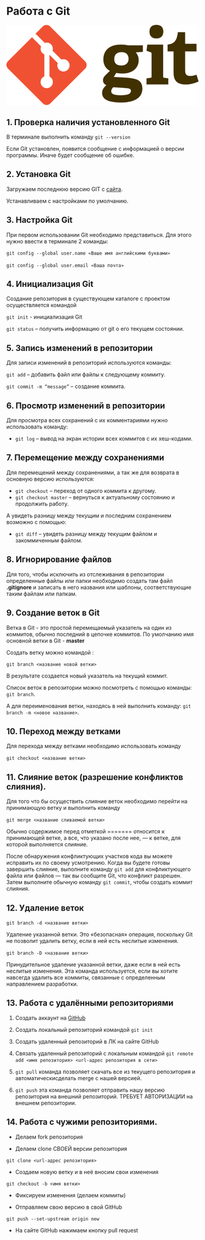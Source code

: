# Работа с Git

![Git](Git-logo.png)

## 1. Проверка наличия установленного Git

В терминале выполнить команду `git --version`

Если Git установлен, появится сообщение с информацией о версии программы. Иначе будет сообщение об ошибке.

## 2. Установка Git

Загружаем последнюю версию GIT с [сайта](https://git-scm.com/downloads).

Устанавливаем с настройками по умолчанию.

## 3. Настройка Git

При первом использовании Git необходимо представиться.
Для этого нужно ввести в терминале 2 команды: 
```
git config --global user.name «Ваше имя английскими буквами»

git config --global user.email «Ваша почта»
```
## 4. Инициализация Git

Создание репозитория в существующем каталоге c проектом осуществляется командой 

`git init` - инициализация Git

`git status` – получить информацию от git о его текущем состоянии.

## 5. Запись изменений в репозитории

Для записи изменений в репозиторий используются команды:

`git add` – добавить файл или файлы к следующему коммиту.

`git commit -m “message”` – создание коммита.

## 6. Просмотр изменений в репозитории

Для просмотра всех сохранений с их комментариями нужно использовать команду:

* `git log` – вывод на экран истории всех коммитов с их хеш-кодами.

## 7. Перемещение между сохранениями

Для перемещений между сохранениями, а так же для возврата в основную версию используются:

* `git checkout` – переход от одного коммита к другому.
* `git checkout master` – вернуться к актуальному состоянию и продолжить работу.

А увидеть разницу между текущим и последним сохранением возможно с помощью:

* `git diff` – увидеть разницу между текущим файлом и закоммиченным файлом.

## 8. Игнорирование файлов

Для того, чтобы исключить из отслеживания в репозитории определенные файлы или папки необходимо создать там файл **.gitignore** и записать в него названия или шаблоны, соответствующие таким файлам или папкам.

## 9. Создание веток в Git

Ветка в Git - это простой перемещаемый указатель на один из коммитов, обычно последний в цепочке коммитов.
По умолчанию имя основной ветки в Git - **master**

Создать ветку можно командой :
```
git branch <название новой ветки>
```

В результате создается новый указатель на текущий коммит.

Список веток в репозитории можно посмотреть с помощью команды: `git branch`.

А для переименования ветки, находясь в ней выполнить команду: `git branch -m <новое название>`.

## 10. Переход между ветками

Для перехода между ветками необходимо использовать команду 

`git checkout <название ветки>`

## 11. Слияние веток (разрешение конфликтов слияния).

Для того что бы осуществить слияние веток необходимо перейти на принимающую ветку и выполнить команду 

`git merge <название сливаемой ветки>`

Обычно содержимое перед отметкой ======= относится к принимающей ветке, а все, что указано после нее, — к ветке, для которой выполняется слияние.

После обнаружения конфликтующих участков кода вы можете исправить их по своему усмотрению. Когда вы будете готовы завершить слияние, выполните команду `git add` для конфликтующего файла или файлов — так вы сообщите Git, что конфликт разрешен. Затем выполните обычную команду `git commit`, чтобы создать коммит слияния.

## 12. Удаление веток

`git branch -d <название ветки>`

Удаление указанной ветки. Это «безопасная» операция, поскольку Git не позволит удалить ветку, если в ней есть неслитые изменения.

`git branch -D <название ветки>`

Принудительное удаление указанной ветки, даже если в ней есть неслитые изменения. Эта команда используется, если вы хотите навсегда удалить все коммиты, связанные с определенным направлением разработки.

## 13. Работа с удалёнными репозиториями

1. Создать аккаунт на [GitHub](https://github.com/)

2. Создать локальный репозиторий командой `git init`

3. Создать удаленный репозиторий в ЛК на сайте GitHub

4. Связать удаленный репозиторий с локальным командой `git remote add <имя репозитория> <url-адрес репозитория в сети>`

5.  `git pull` команда позволяет скачать все из текущего репозитория и автоматическисделать merge с нашей версией.

6. `git push` эта команда позволяет отправить нашу версию репозитория на внешний репозиторий. ТРЕБУЕТ АВТОРИЗАЦИИ на внешнем репозитории.

## 14. Работа с чужими репозиториями.

* Делаем fork репозитория

* Делаем clone СВОЕЙ версии репозитория

```
git clone <url-адрес репозитория>
```

* Создаем новую ветку и в неё вносим свои изменения
```
git checkout -b <имя ветки>
```

* Фиксируем изменения (делаем коммиты)

* Отправляем свою версию в свой GitHub
```
git push --set-upstream origin new
```

* На сайте GitHub нажимаем кнопку pull request 